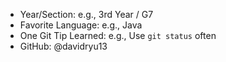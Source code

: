 - Year/Section: e.g., 3rd Year / G7
- Favorite Language: e.g., Java
- One Git Tip Learned: e.g., Use `git status` often
- GitHub: @davidryu13